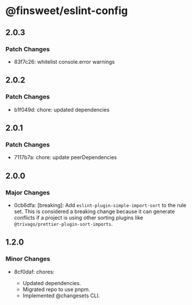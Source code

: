 # @finsweet/eslint-config

## 2.0.3

### Patch Changes

- 83f7c26: whitelist console.error warnings

## 2.0.2

### Patch Changes

- b1f049d: chore: updated dependencies

## 2.0.1

### Patch Changes

- 7117b7a: chore: update peerDependencies

## 2.0.0

### Major Changes

- 0cb6dfa: [breaking]: Add `eslint-plugin-simple-import-sort` to the rule set.
  This is considered a breaking change because it can generate conflicts if a project is using other sorting plugins like `@trivago/prettier-plugin-sort-imports`.

## 1.2.0

### Minor Changes

- 8cf0daf: chores:

  - Updated dependencies.
  - Migrated repo to use pnpm.
  - Implemented @changesets CLI.
